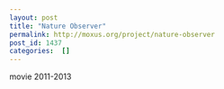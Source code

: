 ```yaml
---
layout: post
title: "Nature Observer"
permalink: http://moxus.org/project/nature-observer
post_id: 1437
categories:  []
---
```


movie 2011-2013




 




 